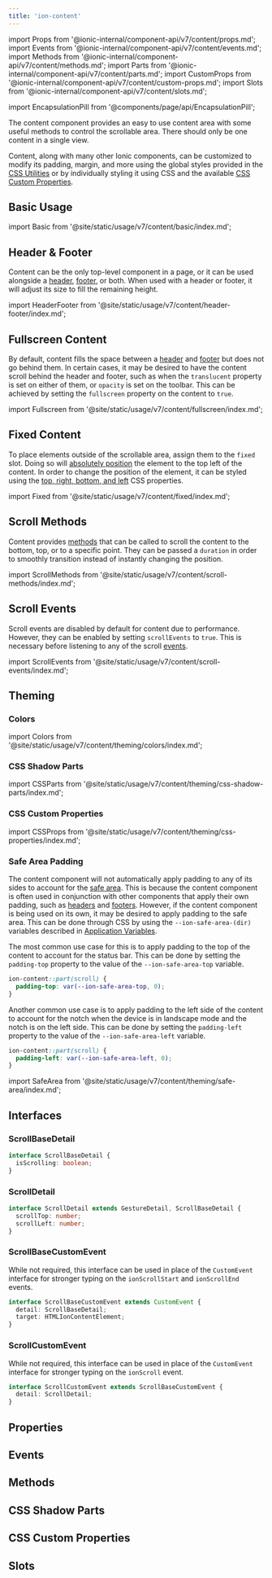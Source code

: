 ```yaml
---
title: 'ion-content'
---
```


import Props from '@ionic-internal/component-api/v7/content/props.md';
import Events from '@ionic-internal/component-api/v7/content/events.md';
import Methods from '@ionic-internal/component-api/v7/content/methods.md';
import Parts from '@ionic-internal/component-api/v7/content/parts.md';
import CustomProps from '@ionic-internal/component-api/v7/content/custom-props.md';
import Slots from '@ionic-internal/component-api/v7/content/slots.md';

<head>
  <title>ion-content: Scrollable Component for Ionic App Content</title>
  <meta
    name="description"
    content="ion-content provides an easy to use content area with useful methods to control the scrollable area. Learn more about this CSS component for Ionic apps."
  />
</head>

import EncapsulationPill from '@components/page/api/EncapsulationPill';

<EncapsulationPill type="shadow" />

The content component provides an easy to use content area with some useful methods
to control the scrollable area. There should only be one content in a single
view.

Content, along with many other Ionic components, can be customized to modify its padding, margin, and more using the global styles provided in the [CSS Utilities](/docs/layout/css-utilities) or by individually styling it using CSS and the available [CSS Custom Properties](#css-custom-properties).

## Basic Usage

import Basic from '@site/static/usage/v7/content/basic/index.md';

<Basic />

## Header & Footer

Content can be the only top-level component in a page, or it can be used alongside a [header](./header), [footer](./footer), or both. When used with a header or footer, it will adjust its size to fill the remaining height.

import HeaderFooter from '@site/static/usage/v7/content/header-footer/index.md';

<HeaderFooter />

## Fullscreen Content

By default, content fills the space between a [header](./header) and [footer](./footer) but does not go behind them. In certain cases, it may be desired to have the content scroll behind the header and footer, such as when the `translucent` property is set on either of them, or `opacity` is set on the toolbar. This can be achieved by setting the `fullscreen` property on the content to `true`.

import Fullscreen from '@site/static/usage/v7/content/fullscreen/index.md';

<Fullscreen />

## Fixed Content

To place elements outside of the scrollable area, assign them to the `fixed` slot. Doing so will [absolutely position](https://developer.mozilla.org/en-US/docs/Web/CSS/position#absolute_positioning) the element to the top left of the content. In order to change the position of the element, it can be styled using the [top, right, bottom, and left](https://developer.mozilla.org/en-US/docs/Web/CSS/position) CSS properties.

import Fixed from '@site/static/usage/v7/content/fixed/index.md';

<Fixed />

## Scroll Methods

Content provides [methods](#methods) that can be called to scroll the content to the bottom, top, or to a specific point. They can be passed a `duration` in order to smoothly transition instead of instantly changing the position.

import ScrollMethods from '@site/static/usage/v7/content/scroll-methods/index.md';

<ScrollMethods />

## Scroll Events

Scroll events are disabled by default for content due to performance. However, they can be enabled by setting `scrollEvents` to `true`. This is necessary before listening to any of the scroll [events](#events).

import ScrollEvents from '@site/static/usage/v7/content/scroll-events/index.md';

<ScrollEvents />

## Theming

### Colors

import Colors from '@site/static/usage/v7/content/theming/colors/index.md';

<Colors />

### CSS Shadow Parts

import CSSParts from '@site/static/usage/v7/content/theming/css-shadow-parts/index.md';

<CSSParts />

### CSS Custom Properties

import CSSProps from '@site/static/usage/v7/content/theming/css-properties/index.md';

<CSSProps />

### Safe Area Padding

The content component will not automatically apply padding to any of its sides to account for the [safe area](/docs/theming/advanced#safe-area-padding). This is because the content component is often used in conjunction with other components that apply their own padding, such as [headers](./header) and [footers](./footer). However, if the content component is being used on its own, it may be desired to apply padding to the safe area. This can be done through CSS by using the `--ion-safe-area-(dir)` variables described in [Application Variables](../theming/advanced.md#application-variables).

The most common use case for this is to apply padding to the top of the content to account for the status bar. This can be done by setting the `padding-top` property to the value of the `--ion-safe-area-top` variable.

```css
ion-content::part(scroll) {
  padding-top: var(--ion-safe-area-top, 0);
}
```

Another common use case is to apply padding to the left side of the content to account for the notch when the device is in landscape mode and the notch is on the left side. This can be done by setting the `padding-left` property to the value of the `--ion-safe-area-left` variable.

```css
ion-content::part(scroll) {
  padding-left: var(--ion-safe-area-left, 0);
}
```

import SafeArea from '@site/static/usage/v7/content/theming/safe-area/index.md';

<SafeArea />

## Interfaces

### ScrollBaseDetail

```typescript
interface ScrollBaseDetail {
  isScrolling: boolean;
}
```

### ScrollDetail

```typescript
interface ScrollDetail extends GestureDetail, ScrollBaseDetail {
  scrollTop: number;
  scrollLeft: number;
}
```

### ScrollBaseCustomEvent

While not required, this interface can be used in place of the `CustomEvent` interface for stronger typing on the `ionScrollStart` and `ionScrollEnd` events.

```typescript
interface ScrollBaseCustomEvent extends CustomEvent {
  detail: ScrollBaseDetail;
  target: HTMLIonContentElement;
}
```

### ScrollCustomEvent

While not required, this interface can be used in place of the `CustomEvent` interface for stronger typing on the `ionScroll` event.

```typescript
interface ScrollCustomEvent extends ScrollBaseCustomEvent {
  detail: ScrollDetail;
}
```

## Properties

<Props />

## Events

<Events />

## Methods

<Methods />

## CSS Shadow Parts

<Parts />

## CSS Custom Properties

<CustomProps />

## Slots

<Slots />
